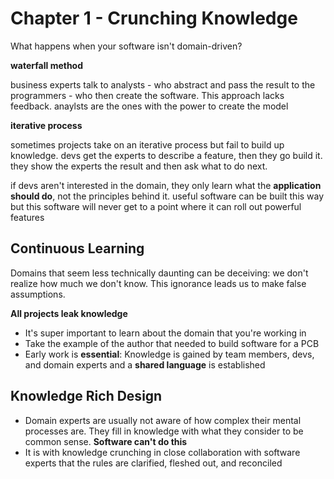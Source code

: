 # Chapter 1 - Crunching Knowledge

What happens when your software isn't domain-driven?

__waterfall method__

business experts talk to analysts - who abstract and pass the result to the programmers - who then create the software. This approach lacks feedback. anaylsts are the ones with the power to create the model


__iterative process__

sometimes projects take on an iterative process but fail to build up knowledge. devs get the experts to describe a feature, then they go build it. they show the experts the result and then ask what to do next.

if devs aren't interested in the domain, they only learn what the __application should do__, not the principles behind it. useful software can be built this way but this software will never get to a point where it can roll out powerful features


## Continuous Learning

Domains that seem less technically daunting can be deceiving: we don't realize how much we don't know. This ignorance leads us to make false assumptions.

__All projects leak knowledge__

* It's super important to learn about the domain that you're working in
* Take the example of the author that needed to build software for a PCB
* Early work is __essential__: Knowledge is gained by team members, devs, and domain experts and a __shared language__ is established

## Knowledge Rich Design

* Domain experts are usually not aware of how complex their mental processes are. They fill in knowledge with what they consider to be common sense. __Software can't do this__
* It is with knowledge crunching in close collaboration with software experts that the rules are clarified, fleshed out, and reconciled
